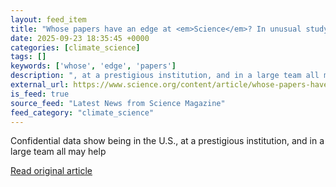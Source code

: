 ```yaml
---
layout: feed_item
title: "Whose papers have an edge at <em>Science</em>? In unusual study, journal looks in the mirror"
date: 2025-09-23 18:35:45 +0000
categories: [climate_science]
tags: []
keywords: ['whose', 'edge', 'papers']
description: ", at a prestigious institution, and in a large team all may help"
external_url: https://www.science.org/content/article/whose-papers-have-edge-em-science-em-unusual-study-journal-looks-mirror
is_feed: true
source_feed: "Latest News from Science Magazine"
feed_category: "climate_science"
---
```


Confidential data show being in the U.S., at a prestigious institution, and in a large team all may help

[Read original article](https://www.science.org/content/article/whose-papers-have-edge-em-science-em-unusual-study-journal-looks-mirror)
